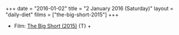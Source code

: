 +++
date = "2016-01-02"
title = "2 January 2016 (Saturday)"
layout = "daily-diet"
films = ["the-big-short-2015"]
+++

<ul>
<li class="entry Film">Film: <a href="/films/the-big-short-2015">The Big Short (2015)</a> {T} +</li>
</ul>